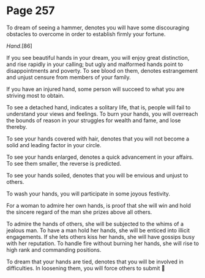 # Page 257
To dream of seeing a hammer, denotes you will have some discouraging
obstacles to overcome in order to establish firmly your fortune.


_Hand_.[86]


If you see beautiful hands in your dream, you will enjoy
great distinction, and rise rapidly in your calling; but ugly
and malformed hands point to disappointments and poverty.
To see blood on them, denotes estrangement and unjust censure
from members of your family.


If you have an injured hand, some person will succeed to what you
are striving most to obtain.


To see a detached hand, indicates a solitary life, that is,
people will fail to understand your views and feelings.
To burn your hands, you will overreach the bounds of reason
in your struggles for wealth and fame, and lose thereby.


To see your hands covered with hair, denotes that you will not become
a solid and leading factor in your circle.


To see your hands enlarged, denotes a quick advancement in your affairs.
To see them smaller, the reverse is predicted.


To see your hands soiled, denotes that you will be envious
and unjust to others.


To wash your hands, you will participate in some joyous festivity.


For a woman to admire her own hands, is proof that she will win and hold
the sincere regard of the man she prizes above all others.


To admire the hands of others, she will be subjected to the whims
of a jealous man. To have a man hold her hands, she will be
enticed into illicit engagements. If she lets others kiss
her hands, she will have gossips busy with her reputation.
To handle fire without burning her hands, she will rise to high
rank and commanding positions.


To dream that your hands are tied, denotes that you will be involved
in difficulties. In loosening them, you will force others to submit
